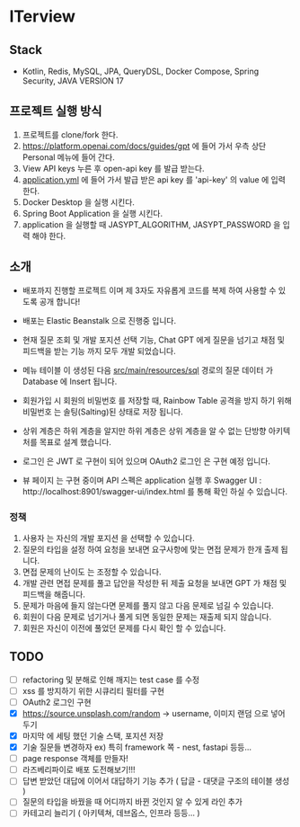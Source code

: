 ﻿# ITerview

## Stack
- Kotlin, Redis, MySQL, JPA, QueryDSL, Docker Compose, Spring Security, JAVA VERSION 17

## 프로젝트 실행 방식
1. 프로젝트를 clone/fork 한다.
2. https://platform.openai.com/docs/guides/gpt 에 들어 가서 우측 상단 Personal 메뉴에 들어 간다.
3. View API keys 누른 후 open-api key 를 발급 받는다.
4. [application.yml](src%2Fmain%2Fresources%2Fapplication.yml) 에 들어 가서 발급 받은 api key 를 'api-key' 의 value 에 입력 한다.
5. Docker Desktop 을 실행 시킨다.
6. Spring Boot Application 을 실행 시킨다.
7. application 을 실행할 때 JASYPT_ALGORITHM, JASYPT_PASSWORD 을 입력 해야 한다.

## 소개
- 배포까지 진행할 프로젝트 이며 제 3자도 자유롭게 코드를 복제 하여 사용할 수 있도록 공개 합니다!

- 배포는 Elastic Beanstalk 으로 진행중 입니다.

- 현재 질문 조회 및 개발 포지션 선택 기능, Chat GPT 에게 질문을 넘기고 채점 및 피드백을 받는 기능 까지 모두 개발 되었습니다.

- 메뉴 테이블 이 생성된 다음 [src/main/resources/sql](src%2Fmain%2Fresources%2Fsql) 경로의 질문 데이터 가 Database 에 Insert 됩니다.

- 회원가입 시 회원의 비밀번호 를 저장할 때, Rainbow Table 공격을 방지 하기 위해 비밀번호 는 솔팅(Salting)된 상태로 저장 됩니다.

- 상위 계층은 하위 계층을 알지만 하위 계층은 상위 계층을 알 수 없는 단방향 아키텍처를 목표로 설계 했습니다.

- 로그인 은 JWT 로 구현이 되어 있으며 OAuth2 로그인 은 구현 예정 입니다.

- 뷰 페이지 는 구현 중이며 API 스펙은 application 실행 후 Swagger UI : http://localhost:8901/swagger-ui/index.html 를 통해 확인 하실 수 있습니다.

### 정책
1. 사용자 는 자신의 개발 포지션 을 선택할 수 있습니다.
2. 질문의 타입을 설정 하여 요청을 보내면 요구사항에 맞는 면접 문제가 한개 출제 됩니다. 
3. 면접 문제의 난이도 는 조정할 수 있습니다. 
4. 개발 관련 면접 문제를 풀고 답안을 작성한 뒤 제출 요청을 보내면 GPT 가 채점 및 피드백을 해줍니다. 
5. 문제가 마음에 들지 않는다면 문제를 풀지 않고 다음 문제로 넘길 수 있습니다. 
6. 회원이 다음 문제로 넘기거나 풀게 되면 동일한 문제는 재출제 되지 않습니다. 
7. 회원은 자신이 이전에 풀었던 문제를 다시 확인 할 수 있습니다.

## TODO
- [ ] refactoring 및 분해로 인해 깨지는 test case 를 수정
- [ ] xss 를 방지하기 위한 시큐리티 필터를 구현
- [ ] OAuth2 로그인 구현
- [x] https://source.unsplash.com/random -> username, 이미지 랜덤 으로 넣어두기
- [x] 마지막 에 세팅 했던 기술 스택, 포지션 저장
- [x] 기술 질문들 변경하자 ex) 특히 framework 쪽 - nest, fastapi 등등...
- [ ] page response 객체를 만들자!
- [ ] 라즈베리파이로 배포 도전해보기!!!
- [ ] 답변 받았던 대답에 이어서 대답하기 기능 추가 ( 답글 - 대댓글 구조의 테이블 생성 )
- [ ] 질문의 타입을 바꿨을 때 어디까지 바뀐 것인지 알 수 있게 라인 추가
- [ ] 카테고리 늘리기 ( 아키텍쳐, 데브옵스, 인프라 등등... )
